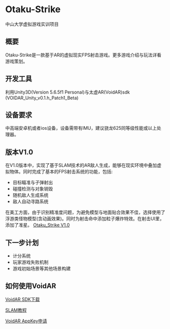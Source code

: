 # Otaku-Strike
中山大学虚拟游戏实训项目

## 概要
Otaku-Strike是一款基于AR的虚拟现实FPS射击游戏。更多游戏介绍与玩法详看游戏策划。

## 开发工具
利用Unity3D(Version 5.6.5f1 Personal)与太虚AR(VoidAR)sdk (VOIDAR_Unity_v0.1.h_Patch1_Beta)

## 设备要求
中高端安卓机或者ios设备，设备需带有IMU，建议骁龙625同等级性能或以上处理器。

## 版本V1.0
在V1.0版本中，实现了基于SLAM技术的AR敌人生成，能够在现实环境中叠加虚拟物体。同时完成了基本的FPS射击系统的功能，包括:
* 目标瞄准与子弹射出
* 碰撞检测与对象销毁
* 随机敌人生成系统
* 敌人自动寻路系统

在美工方面，由于识别精准度问题，为避免模型与地面贴合效果不佳，选择使用了浮游类怪物模型(含动画效果)。同时为射击命中添加粒子爆炸特效。在射击UI里，添加了准星。
[Otaku_Strike V1.0](https://pan.baidu.com/s/1VwWxtDj1C458oJl6jyUfKQ)


## 下一步计划

* 计分系统
* 玩家游戏失败机制
* 游戏初始场景等其他场景构建

## 如何使用VoidAR
[VoidAR SDK下载](https://www.voidar.net/downloads.php)

[SLAM教程](https://jingyan.baidu.com/article/6525d4b17e0254ac7d2e9414.html)

[VoidAR 	AppKey申请](https://cloud.voidar.net/)
